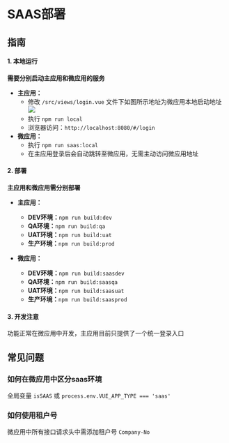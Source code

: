 # SAAS部署

## 指南
#### 1. 本地运行
**需要分别启动主应用和微应用的服务**
- **主应用：** 
    - 修改 `/src/views/login.vue` 文件下如图所示地址为微应用本地启动地址
    ![](@img/daimajieshao/app-login.png)
    - 执行 `npm run local`
    - 浏览器访问：`http://localhost:8080/#/login`
- **微应用：**
    - 执行 `npm run saas:local`
    - 在主应用登录后会自动跳转至微应用，无需主动访问微应用地址
#### 2. 部署
**主应用和微应用需分别部署**

- **主应用：**
    - **DEV环境：**`npm run build:dev`
    - **QA环境：**`npm run build:qa`
    - **UAT环境：**`npm run build:uat`
    - **生产环境：**`npm run build:prod`

- **微应用：**
    - **DEV环境：**`npm run build:saasdev`
    - **QA环境：**`npm run build:saasqa`
    - **UAT环境：**`npm run build:saasuat`
    - **生产环境：**`npm run build:saasprod`
#### 3. 开发注意
功能正常在微应用中开发，主应用目前只提供了一个统一登录入口

## 常见问题
### **如何在微应用中区分saas环境**
全局变量 `isSAAS` 或 `process.env.VUE_APP_TYPE === 'saas'`
### **如何使用租户号**
微应用中所有接口请求头中需添加租户号 `Company-No`